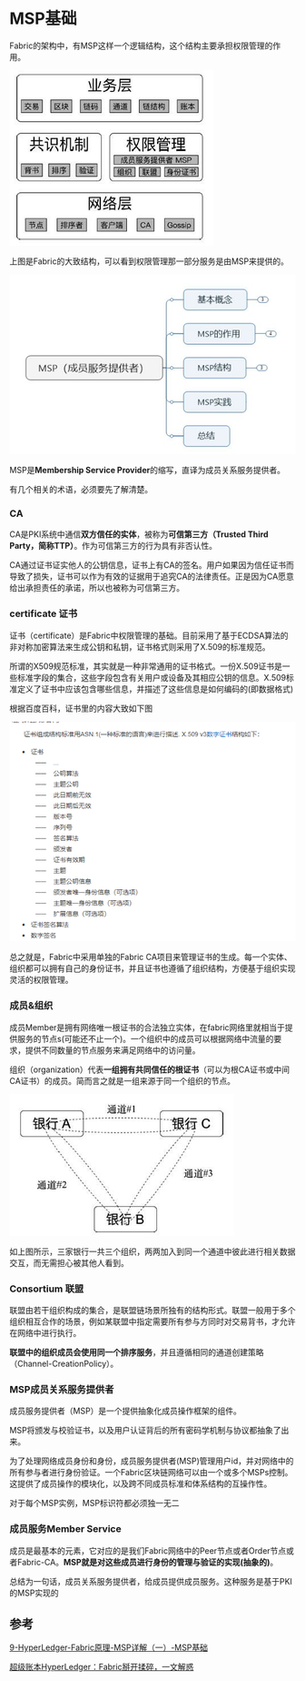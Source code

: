 # MSP基础
Fabric的架构中，有MSP这样一个逻辑结构，这个结构主要承担权限管理的作用。

![](image/fabric6.png)

上图是Fabric的大致结构，可以看到权限管理那一部分服务是由MSP来提供的。


![](image/fabric5.png)

MSP是**Membership Service Provider**的缩写，直译为成员关系服务提供者。

有几个相关的术语，必须要先了解清楚。

### CA
CA是PKI系统中通信**双方信任的实体**，被称为**可信第三方（Trusted Third Party，简称TTP）**。作为可信第三方的行为具有非否认性。

CA通过证书证实他人的公钥信息，证书上有CA的签名。用户如果因为信任证书而导致了损失，证书可以作为有效的证据用于追究CA的法律责任。正是因为CA愿意给出承担责任的承诺，所以也被称为可信第三方。

### certificate 证书
证书（certificate）是Fabric中权限管理的基础。目前采用了基于ECDSA算法的非对称加密算法来生成公钥和私钥，证书格式则采用了X.509的标准规范。

所谓的X509规范标准，其实就是一种非常通用的证书格式。一份X.509证书是一些标准字段的集合，这些字段包含有关用户或设备及其相应公钥的信息。X.509标准定义了证书中应该包含哪些信息，并描述了这些信息是如何编码的(即数据格式)

根据百度百科，证书里的内容大致如下图

![](image/fabric7.png)

总之就是，Fabric中采用单独的Fabric CA项目来管理证书的生成。每一个实体、组织都可以拥有自己的身份证书，并且证书也遵循了组织结构，方便基于组织实现灵活的权限管理。

### 成员&组织
成员Member是拥有网络唯一根证书的合法独立实体，在fabric网络里就相当于提供服务的节点s(可能还不止一个)。一个组织中的成员可以根据网络中流量的要求，提供不同数量的节点服务来满足网络中的访问量。

组织（organization）代表**一组拥有共同信任的根证书**（可以为根CA证书或中间CA证书）的成员。简而言之就是一组来源于同一个组织的节点。

![](image/fabric8.png)

如上图所示，三家银行一共三个组织，两两加入到同一个通道中彼此进行相关数据交互，而无需担心被其他人看到。

### Consortium 联盟
联盟由若干组织构成的集合，是联盟链场景所独有的结构形式。联盟一般用于多个组织相互合作的场景，例如某联盟中指定需要所有参与方同时对交易背书，才允许在网络中进行执行。


**联盟中的组织成员会使用同一个排序服务**，并且遵循相同的通道创建策略（Channel-CreationPolicy）。

### MSP成员关系服务提供者
成员服务提供者（MSP）是一个提供抽象化成员操作框架的组件。

MSP将颁发与校验证书，以及用户认证背后的所有密码学机制与协议都抽象了出来。

为了处理网络成员身份和身份，成员服务提供者(MSP)管理用户id，并对网络中的所有参与者进行身份验证。一个Fabric区块链网络可以由一个或多个MSPs控制。这提供了成员操作的模块化，以及跨不同成员标准和体系结构的互操作性。

对于每个MSP实例，MSP标识符都必须独一无二

### 成员服务Member Service
成员是最基本的元素，它对应的是我们Fabric网络中的Peer节点或者Order节点或者Fabric-CA。**MSP就是对这些成员进行身份的管理与验证的实现(抽象的)**。

总结为一句话，成员关系服务提供者，给成员提供成员服务。这种服务是基于PKI的MSP实现的

## 参考

[9-HyperLedger-Fabric原理-MSP详解（一）-MSP基础](https://zhuanlan.zhihu.com/p/35683522)

[超级账本HyperLedger：Fabric掰开揉碎，一文解惑](https://www.lijiaocn.com/%E9%A1%B9%E7%9B%AE/2018/06/25/hyperledger-fabric-main-point.html)